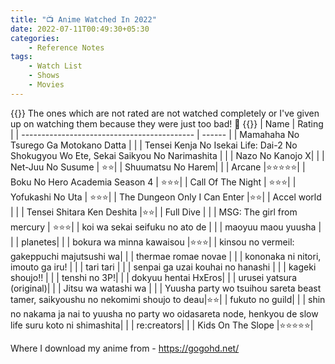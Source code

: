 ```yaml
---
title: "📺 Anime Watched In 2022"
date: 2022-07-11T00:49:30+05:30
categories:
    - Reference Notes
tags: 
    - Watch List
    - Shows
    - Movies
---
```

{{<alert>}}
The ones which are not rated are not watched completely or I've given up on watching them because they were just too bad! 🤮
{{</alert>}}
| Name                                        | Rating |
| ------------------------------------------- | ------ |
|  Mamahaha No Tsurego Ga Motokano Datta | |
|  Tensei Kenja No Isekai Life: Dai-2 No Shokugyou Wo Ete, Sekai Saikyou No Narimashita | |
|  Nazo No Kanojo X| |
|  Net-Juu No Susume | ⭐⭐|
| Shuumatsu No Harem| |
|  Arcane |⭐⭐⭐⭐⭐|
|  Boku No Hero Academia Season 4 | ⭐⭐⭐|
|  Call Of The Night | ⭐⭐⭐|
| Yofukashi No Uta | ⭐⭐⭐|
| The Dungeon Only I Can Enter |⭐⭐|
| Accel world |  |
| Tensei Shitara Ken Deshita |⭐⭐|
| Full Dive | |
| MSG: The girl from mercury | ⭐⭐⭐|
| koi wa sekai seifuku no ato de |  |
| maoyuu maou yuusha | |
| planetes| |
| bokura wa minna kawaisou |⭐⭐⭐|
| kinsou no vermeil: gakeppuchi majutsushi wa| |
| thermae romae novae | |
| kononaka ni nitori, imouto ga iru! | |
| tari tari | |
| senpai ga uzai kouhai no hanashi | |
| kageki shoujo!! | |
| tenshi no 3P!| |
| dokyuu hentai HxEros| |
| urusei yatsura (original)| |
| Jitsu wa watashi wa |   |
| Yuusha party wo tsuihou sareta beast tamer, saikyoushu no nekomimi shoujo to deau|⭐⭐|
| fukuto no guild| |
| shin no nakama ja nai to yuusha no party  wo oidasareta node, henkyou de slow life suru koto ni shimashita| |
| re:creators| |
| Kids On The Slope |⭐⭐⭐⭐⭐|

Where I download my anime from - https://gogohd.net/